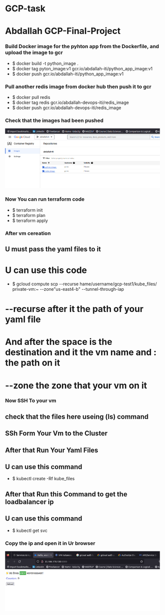 # GCP-task
# Abdallah GCP-Final-Project
### Build Docker image for the pyhton app from the Dockerfile, and upload the image to gcr
  * $ docker build -t python_image .
  * $ docker tag pyton_image:v1 gcr.io/abdallah-iti/python_app_image:v1
  * $ docker push gcr.io/abdallah-iti/python_app_image:v1
### Pull another redis image from docker hub then push it to gcr
  * $ docker pull redis
  * $  docker tag redis   gcr.io/abdallah-devops-iti/redis_image
  * $  docker push  gcr.io/abdallah-devops-iti/redis_image
### Check that the images had been pushed
![home_Page Image](https://github.com/Abdalla1297/GCP-task/blob/main/pic/1.png)
 
### Now You can run terraform code
  * $ terraform init
  * $ terraform plan
  * $ terraform apply
### After vm cereation
 ## U must pass the yaml files to it 
  # U can use this code 
  * $ gcloud compute scp --recurse hame/username/gcp-test1/kube_files/ private-vm:~  --zone"us-east4-b"   --tunnel-through-iap 
  # --recurse after it the path of your yaml file
  # And after the space is the destination and it the vm name and : the path on it
  # --zone the zone that your vm on it
### Now SSH To your vm 
 ## check that the files here useing (ls) command
 ## SSh Form Your Vm to the Cluster
 ## After that Run Your Yaml Files
 ## U can use this command 
 * $ kubectl create -Rf kube_files
 ## After that Run this Command to get the loadbalancer ip 
 ## U can use this command
 * $ kubectl get svc
### Copy the ip and open it in Ur browser
![home_Page Image](https://github.com/Abdalla1297/GCP-task/blob/main/pic/2.png)

  


 
  

